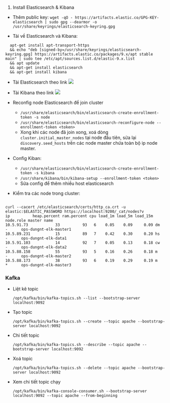 1. Install Elasticsearch & Kibana

- Thêm public key: `wget -qO - https://artifacts.elastic.co/GPG-KEY-elasticsearch | sudo gpg --dearmor -o /usr/share/keyrings/elasticsearch-keyring.gpg`

- Tải về Elasticsearch và Kibana:

```
  apt-get install apt-transport-https
  && echo "deb [signed-by=/usr/share/keyrings/elasticsearch-keyring.gpg] https://artifacts.elastic.co/packages/9.x/apt stable main" | sudo tee /etc/apt/sources.list.d/elastic-9.x.list 
  && apt update
  && apt-get install elasticsearch
  && apt-get install kibana
```

- Tải Elasticsearch theo link ![](https://www.elastic.co/docs/deploy-manage/deploy/self-managed/install-elasticsearch-with-debian-package#first-node)

- Tải Kibana theo link ![](https://www.elastic.co/docs/deploy-manage/deploy/self-managed/install-kibana-with-debian-package)

- Reconfig node Elasticsearch để join cluster
  + `/usr/share/elasticsearch/bin/elasticsearch-create-enrollment-token -s node`
  + `/usr/share/elasticsearch/bin/elasticsearch-reconfigure-node --enrollment-token <token>`
  + Xong khi các node đã join xong, xoá dòng `cluster.initial_master_nodes` tại node đầu tiên, sửa lại `discovery.seed_hosts` trên các node master chứa toàn bộ ip node master.
 
- Config Kiban:
  + `/usr/share/elasticsearch/bin/elasticsearch-create-enrollment-token -s kibana`
  + `/usr/share/kibana/bin/kibana-setup --enrollment-token <token>`
  + Sửa config để thêm nhiều host elasticsearch

- Kiểm tra các node trong cluster:

```

curl --cacert /etc/elasticsearch/certs/http_ca.crt -u elastic:$ELASTIC_PASSWORD https://localhost:9200/_cat/nodes?v
ip          heap.percent ram.percent cpu load_1m load_5m load_15m node.role master name
10.5.91.73            33          93   6    0.05    0.09     0.09 dm        -      ops-dungnt-elk-master1
10.5.89.231           15          89   7    0.42    0.30     0.20 hs        -      ops-dungnt-elk-data1
10.5.91.103           14          92   7    0.05    0.13     0.18 cw        -      ops-dungnt-elk-data2
10.5.88.158           55          93   5    0.16    0.26     0.18 m         -      ops-dungnt-elk-master2
10.5.88.173           38          93   6    0.19    0.29     0.19 m         *      ops-dungnt-elk-master3

```

### Kafka

- Liệt kê topic
  
  `/opt/kafka/bin/kafka-topics.sh --list --bootstrap-server localhost:9092`
  

- Tạo topic
  
  `/opt/kafka/bin/kafka-topics.sh --create --topic apache --bootstrap-server localhost:9092`
  

- Chi tiết topic
  
  `/opt/kafka/bin/kafka-topics.sh --describe --topic apache --bootstrap-server localhost:9092`
  

- Xoá topic
  
  `/opt/kafka/bin/kafka-topics.sh --delete --topic apache --bootstrap-server localhost:9092`
  
- Xem chi tiết topic chạy
  
  `/opt/kafka/bin/kafka-console-consumer.sh --bootstrap-server localhost:9092 --topic apache --from-beginning`
